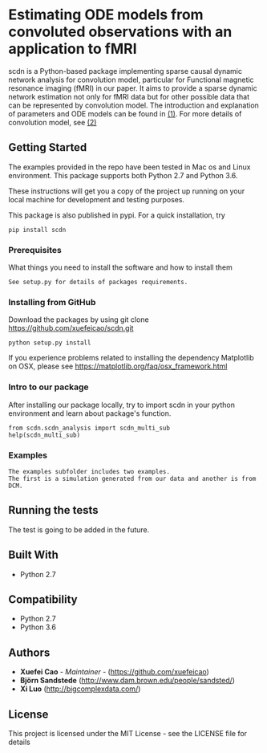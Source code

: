 # Estimating ODE models from convoluted observations with an application to fMRI
scdn is a Python-based package implementing sparse causal dynamic network analysis for convolution model, particular for Functional magnetic resonance imaging (fMRI) in our paper. It aims to provide a sparse dynamic network estimation not only for fMRI data but for other possible data that can be represented by convolution model. The introduction and explanation of parameters and ODE models can be found in [(1)]. For more details of convolution model, see [(2)]


## Getting Started

The examples provided in the repo have been tested in Mac os and Linux environment. This package supports both Python 2.7 and Python 3.6. 

These instructions will get you a copy of the project up running on your local machine for development and testing purposes. 

This package is also published in pypi.  For a quick installation, try

```
pip install scdn
```

### Prerequisites

What things you need to install the software and how to install them

```
See setup.py for details of packages requirements. 
```

### Installing from GitHub


Download the packages by using git clone https://github.com/xuefeicao/scdn.git

```
python setup.py install
```

If you experience problems related to installing the dependency Matplotlib on OSX, please see https://matplotlib.org/faq/osx_framework.html 

### Intro to our package
After installing our package locally, try to import scdn in your python environment and learn about package's function. 
```
from scdn.scdn_analysis import scdn_multi_sub
help(scdn_multi_sub)
```


### Examples
```
The examples subfolder includes two examples.
The first is a simulation generated from our data and another is from DCM.
```

## Running the tests

The test is going to be added in the future.

## Built With

* Python 2.7

## Compatibility
* Python 2.7
* Python 3.6 


## Authors

* **Xuefei Cao** - *Maintainer* - (https://github.com/xuefeicao)
* **Björn Sandstede** (http://www.dam.brown.edu/people/sandsted/)
* **Xi Luo** (http://bigcomplexdata.com/)


## License

This project is licensed under the MIT License - see the LICENSE file for details

[(1)]:http://www.fil.ion.ucl.ac.uk/~karl/Dynamic%20causal%20modelling.pdf
[(2)]:https://pdfs.semanticscholar.org/2127/7ee7b67970782bef59c9d657b144237bacbd.pdf
